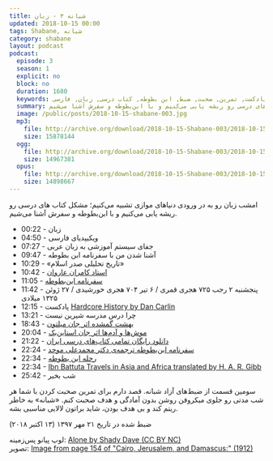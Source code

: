 ```yaml
---
title: شبانه ۳ - زبان
updated: 2018-10-15 00:00
tags: Shabane, شبانه
category: shabane
layout: podcast
podcast:
  episode: 3
  season: 1
  explicit: no
  block: no
  duration: 1680
  keywords: پادکست, تمرین, صحبت, ضبط, ابن بطوطه, کتاب درسی, زبان, فارسی
  summary: امشب زبان رو به در ورودی دنیاهای موازی تشبیه می‌کنیم؛ مشکل کتاب های درسی رو ریشه یابی می‌کنیم و با ابن‌بطوطه و سفرش آشنا می‌شیم.
  image: /public/posts/2018-10-15-shabane-003.jpg
  mp3:
    file: http://archive.org/download/2018-10-15-Shabane-003/2018-10-15-shabane-003.mp3
    size: 15878144 
  ogg:
    file: http://archive.org/download/2018-10-15-Shabane-003/2018-10-15-shabane-003.ogg
    size: 14967381
  opus:
    file: http://archive.org/download/2018-10-15-Shabane-003/2018-10-15-shabane-003.opus
    size: 14898667
---
```

امشب زبان رو به در ورودی دنیاهای موازی تشبیه می‌کنیم؛ مشکل کتاب های درسی رو ریشه یابی می‌کنیم و با ابن‌بطوطه و سفرش آشنا می‌شیم.

<!--more-->

* 00:22 - زبان
* 04:50 - ویکیپدیای فارسی
* 07:27 - جفای سیستم آموزشی به زبان عربی
* 09:47 - آشنا شدن من با سفرنامه ابن بطوطه
* 10:29 - «تاریخ تحلیلی صدر اسلام»
* 10:42 - [استاد کامران عاروان](https://shenoto.com/album/25228-%D9%82%D8%B3%D9%85%D8%AA-%D8%AF%D9%88%D8%A7%D8%B2%D8%AF%D9%87%D9%85)
* 11:05 - [سفرنامه ابن‌بطوطه](https://fa.wikipedia.org/wiki/%D8%B3%D9%81%D8%B1%D9%86%D8%A7%D9%85%D9%87_%D8%A7%D8%A8%D9%86_%D8%A8%D8%B7%D9%88%D8%B7%D9%87)
* 11:42 - پنجشنبه ۲ رجب ۷۲۵ هجری قمری / ۶ تیر ۷۰۴ هجری خورشیدی / ۲۷ ژوئن ۱۳۲۵ میلادی
* 12:15 - پادکست [Hardcore History by Dan Carlin](https://www.dancarlin.com/hardcore-history-series/)
* 13:21 - چرا درس مدرسه شیرین نیست
* 18:43 - [بهشت گمشده اثر جان میلتون](https://fa.wikipedia.org/wiki/%D8%A8%D9%87%D8%B4%D8%AA_%DA%AF%D9%85%D8%B4%D8%AF%D9%87)
* 20:04 - [موش‌ها و آدم‌ها اثر جان استاین‌بک](https://fa.wikipedia.org/wiki/%D9%85%D9%88%D8%B4%E2%80%8C%D9%87%D8%A7_%D9%88_%D8%A2%D8%AF%D9%85%E2%80%8C%D9%87%D8%A7)
* 21:22 - [دانلود رایگان تمامی کتاب‌های درسی ایران](http://www.chap.sch.ir/)
* 22:24 - [سفرنامه ابن‌بطوطه ترجمه‌ی دکتر محمدعلی موحد](https://www.goodreads.com/book/show/36896252)
* 22:34 - [رحله ابن بطوطه](https://archive.org/details/IbnBattutaRahlahPart1MisrI001261/page/n0)
* 22:34 - [Ibn Battuta Travels in Asia and Africa  translated by H. A. R. Gibb](https://archive.org/details/in.ernet.dli.2015.173790/page/n3)
* 25:42 - شب بخیر

سومین قسمت از ضبط‌های آزاد شبانه. قصد دارم برای تمرین صحبت کردن با شما هر شب مدتی رو جلوی میکروفن روشن بدون آمادگی و هدف صحبت کنم. «شبانه» به خاطر ریتم کند و بی هدف بودن، شاید براتون لالایی مناسبی بشه.

ضبط شده در تاریخ ۲۱ مهر ۱۳۹۷ (۱۳ اکتبر ۲۰۱۸)


لوپ پیانو پس‌زمینه: [Alone by Shady Dave (CC BY NC)](https://freesound.org/people/ShadyDave/sounds/277447/)  
تصویر: [Image from page 154 of "Cairo, Jerusalem, and Damascus:" (1912)](https://www.flickr.com/photos/internetarchivebookimages/14596552827/)
